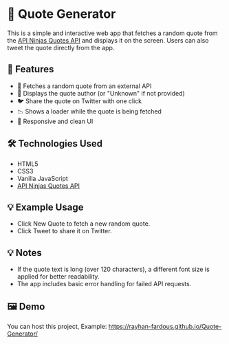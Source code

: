 # 📝 Quote Generator

This is a simple and interactive web app that fetches a random quote from the [API Ninjas Quotes API](https://api-ninjas.com/api/quotes) and displays it on the screen. Users can also tweet the quote directly from the app.

## 🚀 Features

- 🔄 Fetches a random quote from an external API
- 👤 Displays the quote author (or "Unknown" if not provided)
- 🐦 Share the quote on Twitter with one click
- 📉 Shows a loader while the quote is being fetched
- 📱 Responsive and clean UI

## 🛠️ Technologies Used

- HTML5
- CSS3
- Vanilla JavaScript
- [API Ninjas Quotes API](https://api-ninjas.com/api/quotes)

## 💡 Example Usage
- Click New Quote to fetch a new random quote.
- Click Tweet to share it on Twitter.

## 💡 Notes
- If the quote text is long (over 120 characters), a different font size is applied for better readability.
- The app includes basic error handling for failed API requests.

## 🖼️ Demo
You can host this project,
Example: https://rayhan-fardous.github.io/Quote-Generator/

